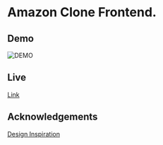 
# Amazon Clone Frontend.

## Demo

![DEMO](https://media.giphy.com/media/4UBu002vzDM5WQEXnP/giphy.gif)

## Live
[Link](https://amazon-clone-dibkb.vercel.app/)

## Acknowledgements
[Design Inspiration](https://dribbble.com/shots/16424477-Amazon-Redesign)



